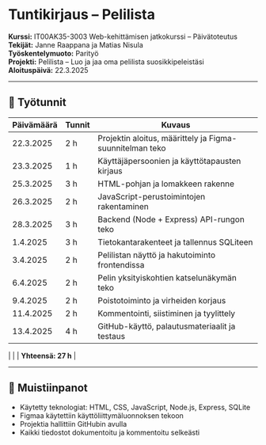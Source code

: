 # Tuntikirjaus – Pelilista

**Kurssi:** IT00AK35-3003 Web-kehittämisen jatkokurssi – Päivätoteutus  
**Tekijät:** Janne Raappana ja Matias Nisula  
**Työskentelymuoto:** Parityö  
**Projekti:** Pelilista – Luo ja jaa oma pelilista suosikkipeleistäsi  
**Aloituspäivä:** 22.3.2025

---

## 📅 Työtunnit

| Päivämäärä | Tunnit | Kuvaus |
|------------|--------|--------|
| 22.3.2025  | 2 h    | Projektin aloitus, määrittely ja Figma-suunnitelman teko |
| 23.3.2025  | 1 h    | Käyttäjäpersoonien ja käyttötapausten kirjaus |
| 25.3.2025  | 3 h    | HTML-pohjan ja lomakkeen rakenne |
| 26.3.2025  | 2 h    | JavaScript-perustoimintojen rakentaminen |
| 28.3.2025  | 3 h    | Backend (Node + Express) API-rungon teko |
| 1.4.2025   | 3 h    | Tietokantarakenteet ja tallennus SQLiteen |
| 3.4.2025   | 2 h    | Pelilistan näyttö ja hakutoiminto frontendissa |
| 6.4.2025   | 2 h    | Pelin yksityiskohtien katselunäkymän teko |
| 9.4.2025   | 2 h    | Poistotoiminto ja virheiden korjaus |
| 11.4.2025  | 2 h    | Kommentointi, siistiminen ja tyylittely |
| 13.4.2025  | 4 h    | GitHub-käyttö, palautusmateriaalit ja testaus |

|            |        | **Yhteensä: 27 h** |

---

## 📌 Muistiinpanot

- Käytetty teknologiat: HTML, CSS, JavaScript, Node.js, Express, SQLite
- Figmaa käytettiin käyttöliittymäluonnoksen tekoon
- Projektia hallittiin GitHubin avulla
- Kaikki tiedostot dokumentoitu ja kommentoitu selkeästi
